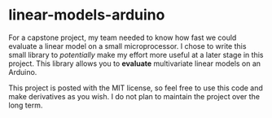 # linear-models-arduino

For a capstone project, my team needed to know how fast we could evaluate a linear model on a small microprocessor. I chose to write this small library to *potentially* make my effort more useful at a later stage in this project. This library allows you to **evaluate** multivariate linear models on an Arduino.

This project is posted with the MIT license, so feel free to use this code and make derivatives as you wish. I do not plan to maintain the project over the long term.
